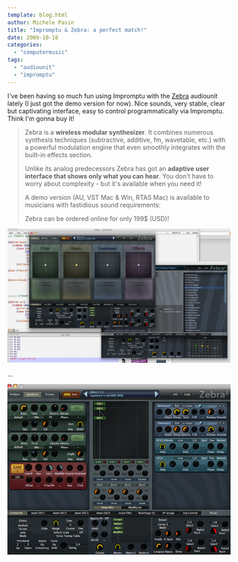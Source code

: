 ```yaml
---
template: blog.html
author: Michele Pasin
title: "Impromptu & Zebra: a perfect match!"
date: 2009-10-18
categories: 
  - "computermusic"
tags: 
  - "audiounit"
  - "impromptu"
---
```


I've been having so much fun using Impromptu with the [Zebra](http://www.u-he.com/zebra/) audiounit lately (I just got the demo version for now). Nice sounds, very stable, clear but captivating interface, easy to control programmatically via Impromptu. Think I'm gonna buy it!

> Zebra is a **wireless modular synthesizer**. It combines numerous synthesis techniques (subtractive, additive, fm, wavetable, etc.) with a powerful modulation engine that even smoothly integrates with the built-in effects section.
> 
> Unlike its analog predecessors Zebra has got an **adaptive user interface that shows only what you can hear**. You don't have to worry about complexity - but it's available when you need it!
> 
> A demo version (AU, VST Mac & Win, RTAS Mac) is available to musicians with fastidious sound requirements:
> 
> Zebra can be ordered online for only 199$ (USD)!

[![Screen shot 2009-10-18 at 19.43.34](../../img/screen-shot-2009-10-18-at-19-43-34.png "Screen shot 2009-10-18 at 19.43.34")](http://magicrebirth.webfactional.com/blog/wp-content/uploads/2009/10/screen-shot-2009-10-18-at-19-43-34.png)

...

[![Screen shot 2009-10-18 at 19.48.24](../../img/screen-shot-2009-10-18-at-19-48-241.png "Screen shot 2009-10-18 at 19.48.24")](http://magicrebirth.webfactional.com/blog/wp-content/uploads/2009/10/screen-shot-2009-10-18-at-19-48-241.png)
